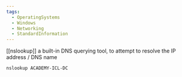 ```yaml
---
tags:
  - OperatingSystems
  - Windows
  - Networking
  - StandardInformation
---
```

[[nslookup]] a built-in DNS querying tool, to attempt to resolve the IP address / DNS name

```powershell-session
nslookup ACADEMY-ICL-DC
```